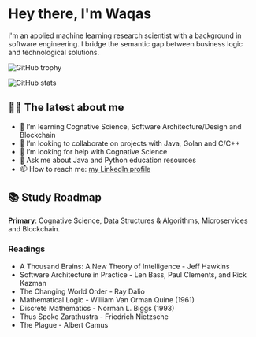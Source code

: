 # Hey there, I'm Waqas

I'm an applied machine learning research scientist with a background in software engineering. I bridge the semantic gap between business logic and technological solutions.

![GitHub trophy](https://github-profile-trophy.vercel.app/?username=waqaskhan137&theme=onedark&margin-w=15&margin-h=15&column=7)

![GitHub stats](https://github-readme-stats.vercel.app/api/top-langs/?username=waqaskhan137&theme=onedark&layout=compact&langs_count=15&card_width=810)

<!-- ![GitHub most used languages](https://github-readme-stats.vercel.app/api?username=waqaskhan137&show_icons=true&theme=onedark&width=810) -->

<!-- ![GitHub streak stats](http://github-readme-streak-stats.herokuapp.com?user=waqaskhan137&theme=onedark) --> 

## 👨‍💻 The latest about me 

- 🔭 I’m learning Cognative Science, Software Architecture/Design and Blockchain 
- 👯 I’m looking to collaborate on projects with Java, Golan and C/C++ 
- 🤔 I’m looking for help with Cognative Science 
- 💬 Ask me about Java and Python education resources
- 📫 How to reach me: [my LinkedIn profile](https://linkedin.com/in/ranamuhammadwaqas/)


## 📚 Study Roadmap 

**Primary**: Cognative Science, Data Structures & Algorithms, Microservices and Blockchain. 

### Readings

- A Thousand Brains: A New Theory of Intelligence - Jeff Hawkins
- Software Architecture in Practice -  Len Bass, Paul Clements, and Rick Kazman
- The Changing World Order - Ray Dalio
- Mathematical Logic - William Van Orman Quine (1961)
- Discrete Mathematics - Norman L. Biggs (1993) 
- Thus Spoke Zarathustra - Friedrich Nietzsche 
- The Plague - Albert Camus 
